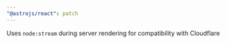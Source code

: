 ```yaml
---
"@astrojs/react": patch
---
```


Uses `node:stream` during server rendering for compatibility with Cloudflare

